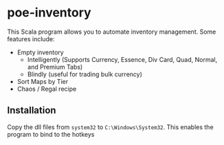 # poe-inventory

This Scala program allows you to automate inventory management. Some features include:

 - Empty inventory
    - Intelligently (Supports Currency, Essence, Div Card, Quad, Normal, and Premium Tabs)
    - Blindly (useful for trading bulk currency)
 - Sort Maps by Tier
 - Chaos / Regal recipe

## Installation

Copy the dll files from `system32` to `C:\Windows\System32`. This enables the program to bind to the hotkeys
